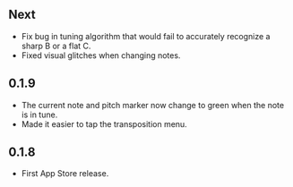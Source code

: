 ## Next

* Fix bug in tuning algorithm that would fail to accurately recognize a
  sharp B or a flat C.
* Fixed visual glitches when changing notes.

## 0.1.9

* The current note and pitch marker now change to green when the note is
  in tune.
* Made it easier to tap the transposition menu.

## 0.1.8

* First App Store release.
